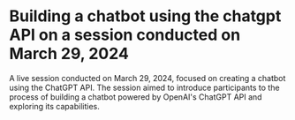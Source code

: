 # Building a chatbot using the chatgpt API on a session conducted on March 29, 2024


A live session conducted on March 29, 2024, focused on creating a chatbot using the ChatGPT API. The session aimed to introduce participants to the process of building a chatbot powered by OpenAI's ChatGPT API and exploring its capabilities.
